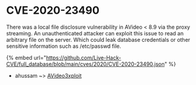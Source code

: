 # CVE-2020-23490

There was a local file disclosure vulnerability in AVideo < 8.9 via the proxy streaming. An unauthenticated attacker can exploit this issue to read an arbitrary file on the server. Which could leak database credentials or other sensitive information such as /etc/passwd file.

{% embed url="https://github.com/Live-Hack-CVE/full_database/blob/main/cves/2020/CVE-2020-23490.json" %}


* ahussam ~> [AVideo3xploit](https://zeste.alice-snow.ru/2020/database/cve-2020-23490/avideo3xploit-ahussam)